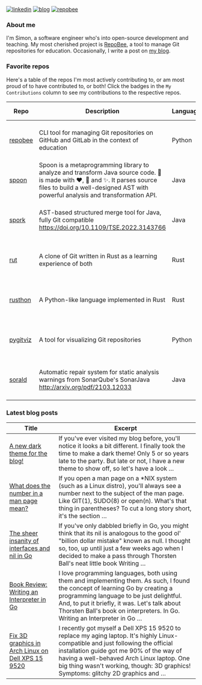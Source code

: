 
[![linkedin](https://img.shields.io/badge/-linkedin-blue?style=for-the-badge)](https://www.linkedin.com/in/simon-lars%C3%A9n-b665b3102/)
[![blog](https://img.shields.io/badge/-blog-lightgrey?style=for-the-badge)](https://slar.se)
[![repobee](https://img.shields.io/badge/-repobee-blue?style=for-the-badge)](https://repobee.org)

### About me
I'm Simon, a software engineer who's into open-source development and teaching.
My most cherished project is [RepoBee](https://repobee.org), a tool to manage
Git repositories for education. Occasionally, I write a post on [my
blog](https://slar.se).

### Favorite repos
Here's a table of the repos I'm most actively contributing to, or am most proud
of to have contributed to, or both! Click the badges in the `My Contributions`
column to see my contributions to the respective repos.

| Repo                                           | Description                                                                                                                                                                                                                            | Language   | Stars                                                                                                             | My Contributions                                                                                                                                                                                                                                                                                    |
|------------------------------------------------|----------------------------------------------------------------------------------------------------------------------------------------------------------------------------------------------------------------------------------------|------------|-------------------------------------------------------------------------------------------------------------------|-----------------------------------------------------------------------------------------------------------------------------------------------------------------------------------------------------------------------------------------------------------------------------------------------------|
| [repobee](https://github.com/repobee/repobee)  | CLI tool for managing Git repositories on GitHub and GitLab in the context of education                                                                                                                                                | Python     | [![GitHub stars](https://img.shields.io/badge/%E2%AD%90-61-blue)](https://github.com/repobee/repobee/stargazers)  | [![My commits](https://img.shields.io/badge/%23commits-777-blue)](https://github.com/repobee/repobee/commits?author=slarse) [![My commits past 30 days](https://img.shields.io/badge/%23commits%20(30%20days)-1-blue)](https://github.com/repobee/repobee/commits?author=slarse&since=2023-11-20)   |
| [spoon](https://github.com/INRIA/spoon)        | Spoon is a metaprogramming library to analyze and transform Java source code. :spoon: is made with :heart:, :beers: and :sparkles:. It parses source files to build a well-designed AST with powerful analysis and transformation API. | Java       | [![GitHub stars](https://img.shields.io/badge/%E2%AD%90-1596-blue)](https://github.com/inria/spoon/stargazers)    | [![My commits](https://img.shields.io/badge/%23commits-106-blue)](https://github.com/inria/spoon/commits?author=slarse) [![My commits past 30 days](https://img.shields.io/badge/%23commits%20(30%20days)-0-blue)](https://github.com/inria/spoon/commits?author=slarse&since=2023-11-20)           |
| [spork](https://github.com/ASSERT-KTH/spork)   | AST-based structured merge tool for Java, fully Git compatible https://doi.org/10.1109/TSE.2022.3143766                                                                                                                                | Java       | [![GitHub stars](https://img.shields.io/badge/%E2%AD%90-41-blue)](https://github.com/KTH/spork/stargazers)        | [![My commits](https://img.shields.io/badge/%23commits-309-blue)](https://github.com/KTH/spork/commits?author=slarse) [![My commits past 30 days](https://img.shields.io/badge/%23commits%20(30%20days)-0-blue)](https://github.com/KTH/spork/commits?author=slarse&since=2023-11-20)               |
| [rut](https://github.com/slarse/rut)           | A clone of Git written in Rust as a learning experience of both                                                                                                                                                                        | Rust       | [![GitHub stars](https://img.shields.io/badge/%E2%AD%90-3-blue)](https://github.com/slarse/rut/stargazers)        | [![My commits](https://img.shields.io/badge/%23commits-169-blue)](https://github.com/slarse/rut/commits?author=slarse) [![My commits past 30 days](https://img.shields.io/badge/%23commits%20(30%20days)-0-blue)](https://github.com/slarse/rut/commits?author=slarse&since=2023-11-20)             |
| [rusthon](https://github.com/slarse/rusthon)   | A Python-like language implemented in Rust                                                                                                                                                                                             | Rust       | [![GitHub stars](https://img.shields.io/badge/%E2%AD%90-2-blue)](https://github.com/slarse/rusthon/stargazers)    | [![My commits](https://img.shields.io/badge/%23commits-30-blue)](https://github.com/slarse/rusthon/commits?author=slarse) [![My commits past 30 days](https://img.shields.io/badge/%23commits%20(30%20days)-0-blue)](https://github.com/slarse/rusthon/commits?author=slarse&since=2023-11-20)      |
| [pygitviz](https://github.com/slarse/pygitviz) | A tool for visualizing Git repositories                                                                                                                                                                                                | Python     | [![GitHub stars](https://img.shields.io/badge/%E2%AD%90-6-blue)](https://github.com/slarse/pygitviz/stargazers)   | [![My commits](https://img.shields.io/badge/%23commits-36-blue)](https://github.com/slarse/pygitviz/commits?author=slarse) [![My commits past 30 days](https://img.shields.io/badge/%23commits%20(30%20days)-0-blue)](https://github.com/slarse/pygitviz/commits?author=slarse&since=2023-11-20)    |
| [sorald](https://github.com/ASSERT-KTH/sorald) | Automatic repair system for static analysis warnings from SonarQube's SonarJava http://arxiv.org/pdf/2103.12033                                                                                                                        | Java       | [![GitHub stars](https://img.shields.io/badge/%E2%AD%90-81-blue)](https://github.com/SpoonLabs/sorald/stargazers) | [![My commits](https://img.shields.io/badge/%23commits-217-blue)](https://github.com/SpoonLabs/sorald/commits?author=slarse) [![My commits past 30 days](https://img.shields.io/badge/%23commits%20(30%20days)-0-blue)](https://github.com/SpoonLabs/sorald/commits?author=slarse&since=2023-11-20) |

### Latest blog posts
| Title                                                                                                                 | Excerpt                                                                                                                                                                                                                                                                                                       |
|-----------------------------------------------------------------------------------------------------------------------|---------------------------------------------------------------------------------------------------------------------------------------------------------------------------------------------------------------------------------------------------------------------------------------------------------------|
| [A new dark theme for the blog!](https://slar.se/new-dark-theme.html)                                                 | If you've ever visited my blog before, you'll notice it looks a bit different. I finally took the time to make a dark theme! Only 5 or so years late to the party. But late or not, I have a new theme to show off, so let's have a look …                                                                    |
| [What does the number in a man page mean?](https://slar.se/man-page-numbering.html)                                   | If you open a man page on a *NIX system (such as a Linux distro), you'll always see a number next to the subject of the man page. Like GIT(1), SUDO(8) or open(n). What's that thing in parentheses? To cut a long story short, it's the section …                                                            |
| [The sheer insanity of interfaces and nil in Go](https://slar.se/the-sheer-insanity-of-interfaces-and-nil-in-go.html) | If you've only dabbled briefly in Go, you might think that its nil is analogous to the good ol' "billion dollar mistake" known as null. I thought so, too, up until just a few weeks ago when I decided to make a pass through Thorsten Ball's neat little book Writing …                                     |
| [Book Review: Writing an Interpreter in Go](https://slar.se/book-review-writing-an-interpreter-in-go.html)            | I love programming languages, both using them and implementing them. As such, I found the concept of learning Go by creating a programming language to be just delightful. And, to put it briefly, it was. Let's talk about Thorsten Ball's book on interpreters. In Go. Writing an Interpreter in Go …       |
| [Fix 3D graphics in Arch Linux on Dell XPS 15 9520](https://slar.se/xps-15-9520-arch-linux-intel-dri2.html)           | I recently got myself a Dell XPS 15 9520 to replace my aging laptop. It's highly Linux-compatible and just following the official installation guide got me 90% of the way of having a well-behaved Arch Linux laptop. One big thing wasn't working, though: 3D graphics! Symptoms: glitchy 2D graphics and … |